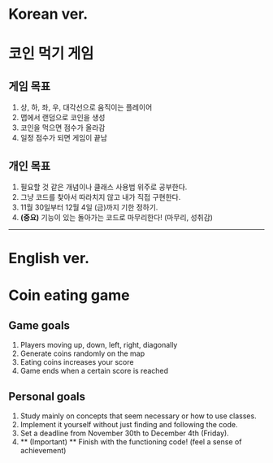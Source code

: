 # Korean ver.
# 코인 먹기 게임
## 게임 목표
1. 상, 하, 좌, 우, 대각선으로 움직이는 플레이어
2. 맵에서 랜덤으로 코인을 생성
3. 코인을 먹으면 점수가 올라감
4. 일정 점수가 되면 게임이 끝남

## 개인 목표
1. 필요할 것 같은 개념이나 클래스 사용법 위주로 공부한다.
2. 그냥 코드를 찾아서 따라치지 않고 내가 직접 구현한다.
3. 11월 30일부터 12월 4일 (금)까지 기한 정하기.
4. **(중요)** 기능이 있는 돌아가는 코드로 마무리한다! (마무리, 성취감)

---

# English ver.
# Coin eating game
## Game goals
1. Players moving up, down, left, right, diagonally
2. Generate coins randomly on the map
3. Eating coins increases your score
4. Game ends when a certain score is reached

## Personal goals
1. Study mainly on concepts that seem necessary or how to use classes.
2. Implement it yourself without just finding and following the code.
3. Set a deadline from November 30th to December 4th (Friday).
4. ** (Important) ** Finish with the functioning code! (feel a sense of achievement)
